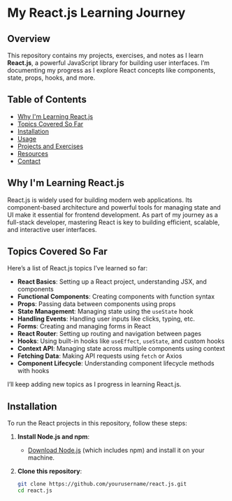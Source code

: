 # My React.js Learning Journey

## Overview

This repository contains my projects, exercises, and notes as I learn **React.js**, a powerful JavaScript library for building user interfaces. I’m documenting my progress as I explore React concepts like components, state, props, hooks, and more.

## Table of Contents

- [Why I'm Learning React.js](#why-im-learning-reactjs)
- [Topics Covered So Far](#topics-covered-so-far)
- [Installation](#installation)
- [Usage](#usage)
- [Projects and Exercises](#projects-and-exercises)
- [Resources](#resources)
- [Contact](#contact)

## Why I'm Learning React.js

React.js is widely used for building modern web applications. Its component-based architecture and powerful tools for managing state and UI make it essential for frontend development. As part of my journey as a full-stack developer, mastering React is key to building efficient, scalable, and interactive user interfaces.

## Topics Covered So Far

Here’s a list of React.js topics I’ve learned so far:

- **React Basics**: Setting up a React project, understanding JSX, and components
- **Functional Components**: Creating components with function syntax
- **Props**: Passing data between components using props
- **State Management**: Managing state using the `useState` hook
- **Handling Events**: Handling user inputs like clicks, typing, etc.
- **Forms**: Creating and managing forms in React
- **React Router**: Setting up routing and navigation between pages
- **Hooks**: Using built-in hooks like `useEffect`, `useState`, and custom hooks
- **Context API**: Managing state across multiple components using context
- **Fetching Data**: Making API requests using `fetch` or Axios
- **Component Lifecycle**: Understanding component lifecycle methods with hooks

I’ll keep adding new topics as I progress in learning React.js.

## Installation

To run the React projects in this repository, follow these steps:

1. **Install Node.js and npm**:
   - [Download Node.js](https://nodejs.org/) (which includes npm) and install it on your machine.

2. **Clone this repository**:

   ```bash
   git clone https://github.com/yourusername/react.js.git
   cd react.js
